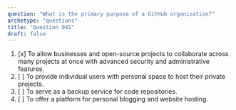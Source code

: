 ```yaml
---
question: "What is the primary purpose of a GitHub organization?"
archetype: "questions"
title: "Question 041"
draft: false
---
```


1. [x] To allow businesses and open-source projects to collaborate across many projects at once with advanced security and administrative features.
1. [ ] To provide individual users with personal space to host their private projects.
1. [ ] To serve as a backup service for code repositories.
1. [ ] To offer a platform for personal blogging and website hosting.
